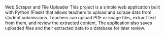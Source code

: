 Web Scraper and File Uploader
This project is a simple web application built with Python (Flask) that allows teachers to upload and scrape data from student submissions. Teachers can upload PDF or image files, extract text from them, and review the extracted content. The application also saves uploaded files and their extracted data to a database for later review.
